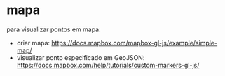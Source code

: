 # mapa

para visualizar pontos em mapa:
* criar mapa:  https://docs.mapbox.com/mapbox-gl-js/example/simple-map/
* visualizar ponto especificado em GeoJSON: https://docs.mapbox.com/help/tutorials/custom-markers-gl-js/

